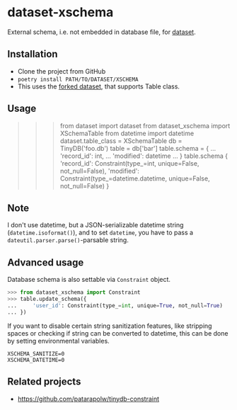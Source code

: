 # dataset-xschema

External schema, i.e. not embedded in database file, for [dataset](https://github.com/pudo/dataset).

## Installation

- Clone the project from GitHub
- `poetry install PATH/TO/DATASET/XSCHEMA`
- This uses the [forked dataset](https://github.com/patarapolw/dataset), that supports Table class.

## Usage

>>> from dataset import dataset
>>> from dataset_xschema import XSchemaTable
>>> from datetime import datetime
>>> dataset.table_class = XSchemaTable
>>> db = TinyDB('foo.db')
>>> table = db['bar']
>>> table.schema = {
...     'record_id': int,
...     'modified': datetime
... }
>>> table.schema
{
    'record_id': Constraint(type_=int, unique=False, not_null=False),
    'modified': Constraint(type_=datetime.datetime, unique=False, not_null=False)
}

## Note

I don't use datetime, but a JSON-serializable datetime string (`datetime.isoformat()`), and to set `datetime`, you have to pass a `dateutil.parser.parse()`-parsable string.

## Advanced usage

Database schema is also settable via `Constraint` object.

```python
>>> from dataset_xschema import Constraint
>>> table.update_schema({
...     'user_id': Constraint(type_=int, unique=True, not_null=True)
... })
```

If you want to disable certain string sanitization features, like stripping spaces or checking if string can be converted to datetime, this can be done by setting environmental variables.

```
XSCHEMA_SANITIZE=0
XSCHEMA_DATETIME=0
```

## Related projects

- https://github.com/patarapolw/tinydb-constraint
